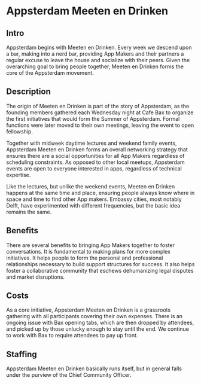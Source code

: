 # Appsterdam Meeten en Drinken

## Intro

Appsterdam begins with Meeten en Drinken. Every week we descend upon a bar, making into a nerd bar, providing App Makers and their partners a regular excuse to leave the house and socialize with their peers. Given the overarching goal to bring people together, Meeten en Drinken forms the core of the Appsterdam movement.


## Description

The origin of Meeten en Drinken is part of the story of Appsterdam, as the founding members gathered each Wednesday night at Cafe Bax to organize the first initiatives that would form the Summer of Appsterdam. Formal functions were later moved to their own meetings, leaving the event to open fellowship.

Together with midweek daytime lectures and weekend family events, Appsterdam Meeten en Drinken forms an overall networking strategy that ensures there are a social opportunities for all App Makers regardless of scheduling constraints. As opposed to other local meetups, Appsterdam events are open to everyone interested in apps, regardless of technical expertise.

Like the lectures, but unlike the weekend events, Meeten en Drinken happens at the same time and place, ensuring people always know where in space and time to find other App makers. Embassy cities, most notably Delft, have experimented with different frequencies, but the basic idea remains the same.


## Benefits

There are several benefits to bringing App Makers together to foster conversations. It is fundamental to making plans for more complex initiatives. It helps people to form the personal and professional relationships necessary to build support structures for success. It also helps foster a collaborative community that eschews dehumanizing legal disputes and market disruptions.


## Costs

As a core initiative, Appsterdam Meeten en Drinken is a grassroots gathering with all participants covering their own expenses. There is an ongoing issue with Bax opening tabs, which are then dropped by attendees, and picked up by those unlucky enough to stay until the end. We continue to work with Bax to require attendees to pay up front.


## Staffing

Appsterdam Meeten en Drinken basically runs itself, but in general falls under the purview of the Chief Community Officer.
